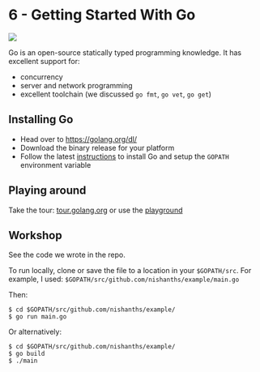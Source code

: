 # 6 - Getting Started With Go

![](http://i.imgur.com/XX9CsGq.png)

Go is an open-source statically typed programming knowledge. It has excellent
support for:

- concurrency
- server and network programming
- excellent toolchain (we discussed `go fmt`, `go vet`, `go get`)

## Installing Go

- Head over to <https://golang.org/dl/>
- Download the binary release for your platform
- Follow the latest [instructions](https://golang.org/doc/install) to install Go and setup the `GOPATH` environment variable

## Playing around

Take the tour: [tour.golang.org](https://tour.golang.org) or use the [playground](https://play.golang.org)

## Workshop

See the code we wrote in the repo.

To run locally, clone or save the file to a location in your `$GOPATH/src`.
For example, I used: `$GOPATH/src/github.com/nishanths/example/main.go`

Then:

```
$ cd $GOPATH/src/github.com/nishanths/example/
$ go run main.go
```

Or alternatively:

```
$ cd $GOPATH/src/github.com/nishanths/example/
$ go build
$ ./main
```
